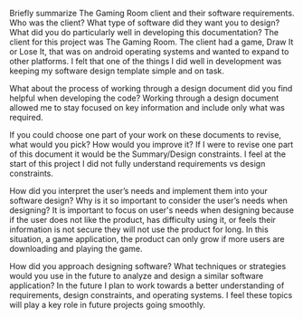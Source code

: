 Briefly summarize The Gaming Room client and their software requirements. Who was the client? What type of software did they want you to design? What did you do particularly well in developing this documentation?
  The client for this project was The Gaming Room. The client had a game, Draw It or Lose It, that was on android operating systems and wanted to expand to other platforms. I felt that one of the things I did well in development was keeping my software design template simple and on task.
  
What about the process of working through a design document did you find helpful when developing the code?
  Working through a design document allowed me to stay focused on key information and include only what was required.
  
If you could choose one part of your work on these documents to revise, what would you pick? How would you improve it?
  If I were to revise one part of this document it would be the Summary/Design constraints. I feel at the start of this project I did not fully understand requirements vs design constraints.
  
How did you interpret the user’s needs and implement them into your software design? Why is it so important to consider the user’s needs when designing?
  It is important to focus on user's needs when designing because if the user does not like the product, has difficulty using it, or feels their information is not secure they will not use the product for long. In this situation, a game application, the product can only grow if more users are downloading and playing the game.
  
How did you approach designing software? What techniques or strategies would you use in the future to analyze and design a similar software application?
  In the future I plan to work towards a better understanding of requirements, design constraints, and operating systems. I feel these topics will play a key role in future projects going smoothly.
